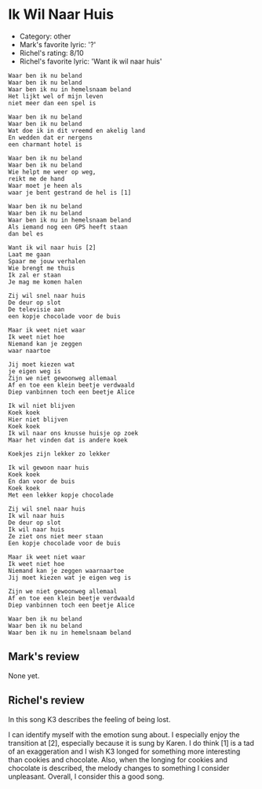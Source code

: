 # Ik Wil Naar Huis

 * Category: other
 * Mark's favorite lyric: '?'
 * Richel's rating: 8/10
 * Richel's favorite lyric: 'Want ik wil naar huis'

```
Waar ben ik nu beland
Waar ben ik nu beland
Waar ben ik nu in hemelsnaam beland
Het lijkt wel of mijn leven
niet meer dan een spel is

Waar ben ik nu beland
Waar ben ik nu beland
Wat doe ik in dit vreemd en akelig land
En wedden dat er nergens
een charmant hotel is

Waar ben ik nu beland
Waar ben ik nu beland
Wie helpt me weer op weg,
reikt me de hand
Waar moet je heen als
waar je bent gestrand de hel is [1]

Waar ben ik nu beland
Waar ben ik nu beland
Waar ben ik nu in hemelsnaam beland
Als iemand nog een GPS heeft staan 
dan bel es

Want ik wil naar huis [2]
Laat me gaan
Spaar me jouw verhalen
Wie brengt me thuis
Ik zal er staan
Je mag me komen halen

Zij wil snel naar huis
De deur op slot
De televisie aan
een kopje chocolade voor de buis

Maar ik weet niet waar
Ik weet niet hoe
Niemand kan je zeggen
waar naartoe

Jij moet kiezen wat
je eigen weg is
Zijn we niet gewoonweg allemaal
Af en toe een klein beetje verdwaald
Diep vanbinnen toch een beetje Alice

Ik wil niet blijven
Koek koek
Hier niet blijven
Koek koek
Ik wil naar ons knusse huisje op zoek
Maar het vinden dat is andere koek

Koekjes zijn lekker zo lekker

Ik wil gewoon naar huis
Koek koek
En dan voor de buis
Koek koek
Met een lekker kopje chocolade

Zij wil snel naar huis
Ik wil naar huis
De deur op slot
Ik wil naar huis
Ze ziet ons niet meer staan
Een kopje chocolade voor de buis

Maar ik weet niet waar
Ik weet niet hoe
Niemand kan je zeggen waarnaartoe
Jij moet kiezen wat je eigen weg is

Zijn we niet gewoonweg allemaal
Af en toe een klein beetje verdwaald
Diep vanbinnen toch een beetje Alice

Waar ben ik nu beland
Waar ben ik nu beland
Waar ben ik nu in hemelsnaam beland
```

## Mark's review

None yet.

## Richel's review

In this song K3 describes the feeling of being lost.

I can identify myself with the emotion sung about. I especially enjoy the transition at [2], especially because it is sung by Karen. 
I do think [1] is a tad of an exaggeration and I wish K3 longed for something more interesting than cookies and chocolate. Also, when
the longing for cookies and chocolate is described, the melody changes to something I consider unpleasant. Overall, I consider this a good song.
